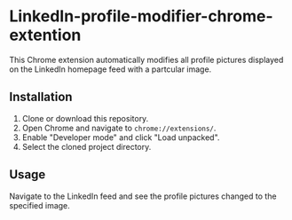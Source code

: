 # LinkedIn-profile-modifier-chrome-extention
This Chrome extension automatically modifies all profile pictures displayed on the LinkedIn homepage feed with a partcular image.

## Installation

1. Clone or download this repository.
2. Open Chrome and navigate to `chrome://extensions/`.
3. Enable "Developer mode" and click "Load unpacked".
4. Select the cloned project directory.

## Usage

Navigate to the LinkedIn feed and see the profile pictures changed to the specified image.


